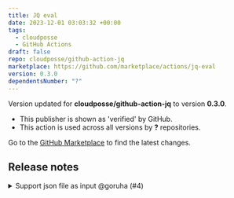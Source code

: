 ```yaml
---
title: JQ eval
date: 2023-12-01 03:03:32 +00:00
tags:
  - cloudposse
  - GitHub Actions
draft: false
repo: cloudposse/github-action-jq
marketplace: https://github.com/marketplace/actions/jq-eval
version: 0.3.0
dependentsNumber: "?"
---
```



Version updated for **cloudposse/github-action-jq** to version **0.3.0**.
- This publisher is shown as 'verified' by GitHub.
- This action is used across all versions by **?** repositories.

Go to the [GitHub Marketplace](https://github.com/marketplace/actions/jq-eval) to find the latest changes.

## Release notes

<details>
  <summary>Support json file as input @goruha (#4)</summary>

  ## what
* Support json file as input

## Why
* Allow to process big json files

</details>

